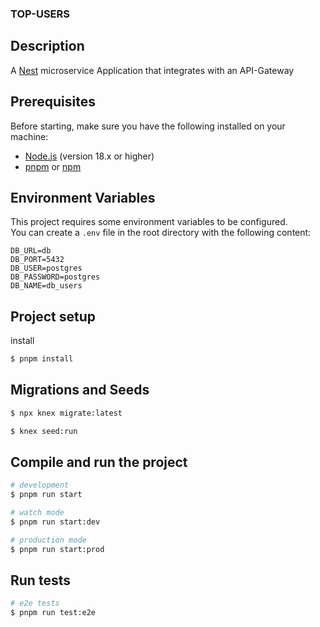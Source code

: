 ### TOP-USERS

## Description

A [Nest](https://github.com/nestjs/nest) microservice Application that integrates with an API-Gateway


## Prerequisites

Before starting, make sure you have the following installed on your machine:

- [Node.js](https://nodejs.org/) (version 18.x or higher)
- [pnpm](https://pnpm.io/) or [npm](https://www.npmjs.com/)


## Environment Variables

This project requires some environment variables to be configured.  
You can create a `.env` file in the root directory with the following content:

```env
DB_URL=db
DB_PORT=5432
DB_USER=postgres
DB_PASSWORD=postgres
DB_NAME=db_users
```

## Project setup

install
```bash
$ pnpm install
```

## Migrations and Seeds

```bash
$ npx knex migrate:latest
```

```bash
$ knex seed:run
```

## Compile and run the project

```bash
# development
$ pnpm run start

# watch mode
$ pnpm run start:dev

# production mode
$ pnpm run start:prod
```

## Run tests

```bash
# e2e tests
$ pnpm run test:e2e
```

